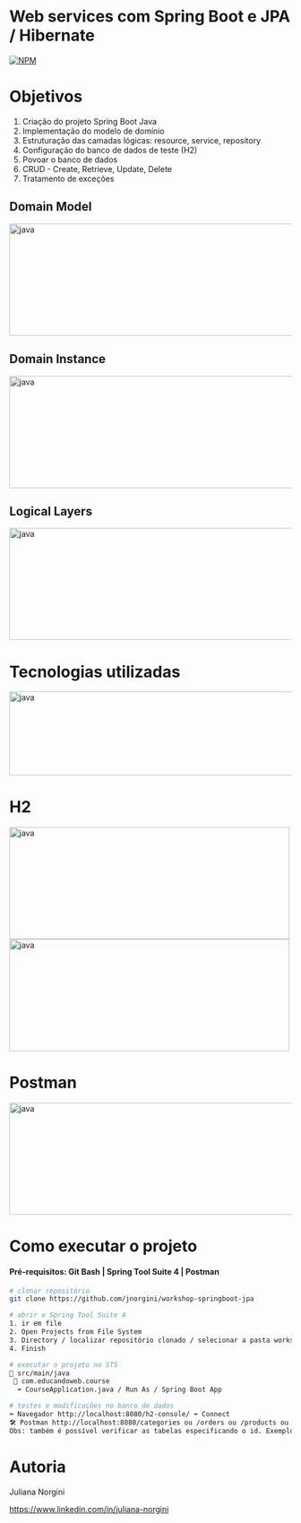# Web services com Spring Boot e JPA / Hibernate 
[![NPM](https://img.shields.io/npm/l/react)](https://github.com/jnorgini/workshop-springboot-jpa/blob/main/licence) 

# Objetivos
1. Criação do projeto Spring Boot Java
2. Implementação do modelo de domínio
3. Estruturação das camadas lógicas: resource, service, repository
4. Configuração do banco de dados de teste (H2)
5. Povoar o banco de dados
6. CRUD - Create, Retrieve, Update, Delete
7. Tratamento de exceções 

## Domain Model
<img src="https://user-images.githubusercontent.com/114461353/213862744-fbe74065-90af-4f16-a0c0-a8228116b6f7.png" alt="java" width="900" height="200"/> </a> 


## Domain Instance 
<img src="https://user-images.githubusercontent.com/114461353/213862751-3d8e7111-20eb-47c5-b88c-a387020cc168.png" alt="java" width="900" height="200"/> </a> 


## Logical Layers 
<img src="https://user-images.githubusercontent.com/114461353/213861344-e8765c95-9004-443e-b3b3-f83da23c126a.png" alt="java" width="700" height="200"/> </a> 


# Tecnologias utilizadas

<img src="https://user-images.githubusercontent.com/114461353/213862777-ecf1f682-fd00-4f59-ac5b-e270894c13d0.png" alt="java" width="900" height="150"/> </a> 

# H2
<img src="https://user-images.githubusercontent.com/114461353/213884153-cd474f81-ecdd-45a3-b514-2ef7a1422055.png" alt="java" width="500" height="200"/> </a>
<img src="https://user-images.githubusercontent.com/114461353/213884163-7ef20b36-1f60-4e6d-a5ee-fd64371dbb99.png" alt="java" width="500" height="200"/> </a> 

# Postman 
<img src="https://user-images.githubusercontent.com/114461353/213884177-d8d2ba4d-d468-4d50-8856-dbefb75d617c.png" alt="java" width="900" height="200"/> </a> 



# Como executar o projeto

#### Pré-requisitos: Git Bash | Spring Tool Suite 4 | Postman


```bash
# clonar repositório
git clone https://github.com/jnorgini/workshop-springboot-jpa

# abrir o Spring Tool Suite 4
1. ir em file
2. Open Projects from File System
3. Directory / localizar repositório clonado / selecionar a pasta workshop-springboot-jpa
4. Finish

# executar o projeto no STS
📁 src/main/java
 📂 com.educandoweb.course
  ➡️ CourseApplication.java / Run As / Spring Boot App

# testes e modificações no banco de dados
⌨️ Navegador http://localhost:8080/h2-console/ ➡️ Connect 
🛠️ Postman http://localhost:8080/categories ou /orders ou /products ou /users
Obs: também é possível verificar as tabelas especificando o id. Exemplo: /products/5
```

# Autoria

Juliana Norgini

https://www.linkedin.com/in/juliana-norgini
